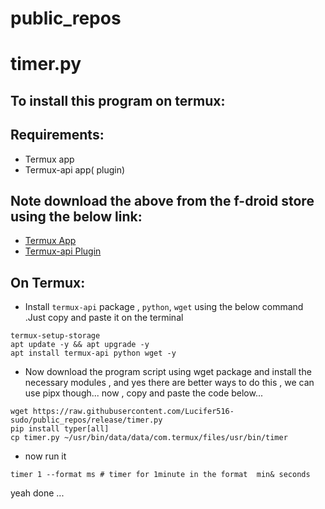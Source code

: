 # public_repos
# timer.py
## To install this program on termux:
## Requirements:
* Termux app 
* Termux-api app( plugin)
## Note download the above from the f-droid store using the below link:
* [Termux App](https://f-droid.org/repo/com.termux_118.apk)
* [Termux-api Plugin](https://f-droid.org/repo/com.termux.api_51.apk)

## On Termux:
* Install `termux-api` package , `python`, `wget` using the below command .Just copy and paste it on the terminal 
```
termux-setup-storage 
apt update -y && apt upgrade -y 
apt install termux-api python wget -y 
```
* Now download the program script using wget package and install the necessary modules , and yes there are better ways to do this , we can use pipx though... now , copy and paste the code below...
```
wget https://raw.githubusercontent.com/Lucifer516-sudo/public_repos/release/timer.py
pip install typer[all]
cp timer.py ~/usr/bin/data/data/com.termux/files/usr/bin/timer

```
* now run it 
```
timer 1 --format ms # timer for 1minute in the format  min& seconds 
```
yeah done ...
